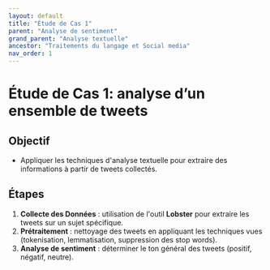 ```yaml
---
layout: default
title: "Étude de Cas 1"
parent: "Analyse de sentiment"
grand_parent: "Analyse textuelle"
ancestor: "Traitements du langage et Social media"
nav_order: 1
---
```


# Étude de Cas 1: analyse d’un ensemble de tweets

## Objectif

- Appliquer les techniques d'analyse textuelle pour extraire des informations à partir de tweets collectés.

## Étapes

1. **Collecte des Données** : utilisation de l'outil **Lobster** pour extraire les tweets sur un sujet spécifique.
2. **Prétraitement** : nettoyage des tweets en appliquant les techniques vues (tokenisation, lemmatisation, suppression des stop words).
3. **Analyse de sentiment** : déterminer le ton général des tweets (positif, négatif, neutre).
